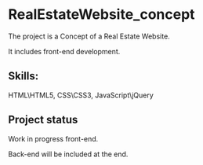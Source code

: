# RealEstateWebsite_concept
The project is a Concept of a Real Estate Website. 

It includes front-end development.

## Skills:

HTML\HTML5,
CSS\CSS3,
JavaScript\jQuery

## Project status
Work in progress front-end.

Back-end will be included at the end.